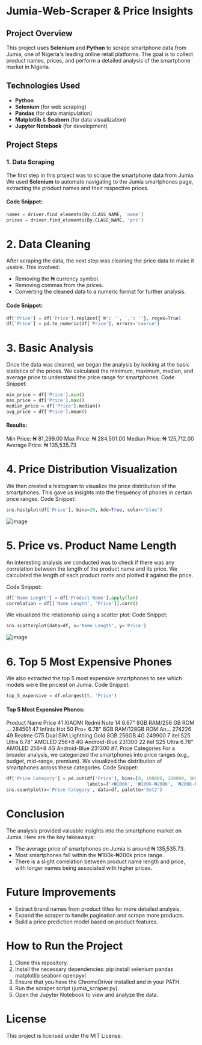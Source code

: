 # Jumia-Web-Scraper & Price Insights
## Project Overview
This project uses **Selenium** and **Python** to scrape smartphone data from Jumia, one of Nigeria's leading online retail platforms. The goal is to collect product names, prices, and perform a detailed analysis of the smartphone market in Nigeria.
## Technologies Used
- **Python**
- **Selenium** (for web scraping)
- **Pandas** (for data manipulation)
- **Matplotlib** & **Seaborn** (for data visualization)
- **Jupyter Notebook** (for development)
 ## Project Steps
### 1. **Data Scraping**
The first step in this project was to scrape the smartphone data from Jumia. We used **Selenium** to automate navigating to the Jumia smartphones page, extracting the product names and their respective prices. 
#### Code Snippet:
```python
names = driver.find_elements(By.CLASS_NAME, 'name')
prices = driver.find_elements(By.CLASS_NAME, 'prc')
````
# 2. Data Cleaning
After scraping the data, the next step was cleaning the price data to make it usable. This involved:
- Removing the ₦ currency symbol.
- Removing commas from the prices.
- Converting the cleaned data to a numeric format for further analysis.
#### Code Snippet:
```python
df['Price'] = df['Price'].replace({'₦': '', ',': ''}, regex=True)
df['Price'] = pd.to_numeric(df['Price'], errors='coerce')
````
# 3. Basic Analysis
Once the data was cleaned, we began the analysis by looking at the basic statistics of the prices. We calculated the minimum, maximum, median, and average price to understand the price range for smartphones.
Code Snippet:
```python
min_price = df['Price'].min()
max_price = df['Price'].max()
median_price = df['Price'].median()
avg_price = df['Price'].mean()
````
#### Results:
Min Price: ₦ 81,299.00
Max Price: ₦ 284,501.00
Median Price: ₦ 125,712.00
Average Price: ₦ 135,535.73
# 4. Price Distribution Visualization
We then created a histogram to visualize the price distribution of the smartphones. This gave us insights into the frequency of phones in certain price ranges.
Code Snippet:
```python
sns.histplot(df['Price'], bins=20, kde=True, color='blue')
```
![image](https://github.com/user-attachments/assets/870ca5c4-d2e3-4365-94ff-432c1195e8b9)

# 5. Price vs. Product Name Length
An interesting analysis we conducted was to check if there was any correlation between the length of the product name and its price. We calculated the length of each product name and plotted it against the price. 

Code Snippet:
```python
df['Name Length'] = df['Product Name'].apply(len)
correlation = df[['Name Length', 'Price']].corr()
```
We visualized the relationship using a scatter plot:
Code Snippet:
```python
sns.scatterplot(data=df, x='Name Length', y='Price')
```
![image](https://github.com/user-attachments/assets/c66fee19-ef80-428a-a1b9-d1d95af32b3c)

# 6. Top 5 Most Expensive Phones
We also extracted the top 5 most expensive smartphones to see which models were the priciest on Jumia.
Code Snippet:
```python
top_5_expensive = df.nlargest(5, 'Price')
```
#### Top 5 Most Expensive Phones:
Product Name   Price
41  XIAOMI Redmi Note 14 6.67" 8GB RAM/256 GB ROM ...  284501
47  Infinix Hot 50 Pro+ 6.78" 8GB RAM/128GB ROM An...  274226
49    Realme C75 Dual SIM Lightning Gold 8GB 256GB 4G  249900
7   itel S25 Ultra 6.78" AMOLED 256+8 4G Android-Blue  231300
22  itel S25 Ultra 6.78" AMOLED 256+8 4G Android-Blue  231300
#7. Price Categories
For a broader analysis, we categorized the smartphones into price ranges (e.g., budget, mid-range, premium). We visualized the distribution of smartphones across these categories.
Code Snippet:
```python
df['Price Category'] = pd.cut(df['Price'], bins=[0, 100000, 200000, 300000, float('inf')],
                              labels=['<₦100k', '₦100k-₦200k', '₦200k-₦300k', '₦300k+'])
sns.countplot(x='Price Category', data=df, palette='Set2')
```
# Conclusion
The analysis provided valuable insights into the smartphone market on Jumia. Here are the key takeaways:
- The average price of smartphones on Jumia is around ₦ 135,535.73.
- Most smartphones fall within the ₦100k-₦200k price range.
- There is a slight correlation between product name length and price, with longer names being associated with higher prices.
# Future Improvements
- Extract brand names from product titles for more detailed analysis.
- Expand the scraper to handle pagination and scrape more products.
- Build a price prediction model based on product features.
# How to Run the Project
1. Clone this repository.
2. Install the necessary dependencies:
pip install selenium pandas matplotlib seaborn openpyxl
3. Ensure that you have the ChromeDriver installed and in your PATH.
4. Run the scraper script (jumia_scraper.py).
5. Open the Jupyter Notebook to view and analyze the data.
# License
This project is licensed under the MIT License.


